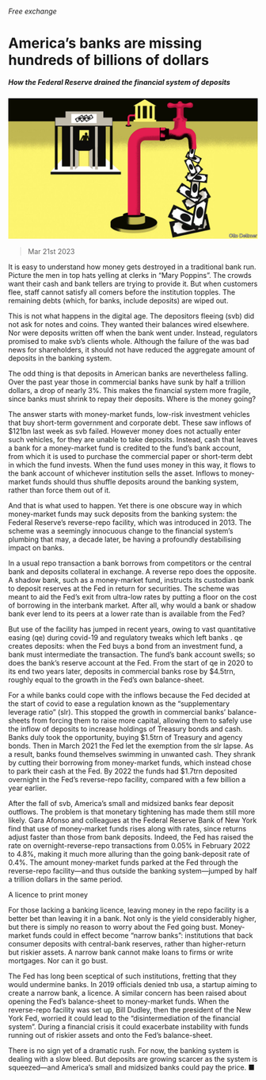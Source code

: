 ###### Free exchange

# America’s banks are missing hundreds of billions of dollars 

##### How the Federal Reserve drained the financial system of deposits 

![image](images/20230325_FND000.jpg) 

> Mar 21st 2023 

It is easy to understand how money gets destroyed in a traditional bank run. Picture the men in top hats yelling at clerks in “Mary Poppins”. The crowds want their cash and bank tellers are trying to provide it. But when customers flee, staff cannot satisfy all comers before the institution topples. The remaining debts (which, for banks, include deposits) are wiped out.

This is not what happens in the digital age. The depositors fleeing  (svb) did not ask for notes and coins. They wanted their balances wired elsewhere. Nor were deposits written off when the bank went under. Instead, regulators promised to make svb’s clients whole. Although the failure of the  was bad news for shareholders, it should not have reduced the aggregate amount of deposits in the banking system.

The odd thing is that deposits in American banks are nevertheless falling. Over the past year those in commercial banks have sunk by half a trillion dollars, a drop of nearly 3%. This makes the financial system more fragile, since banks must shrink to repay their deposits. Where is the money going?

The answer starts with money-market funds, low-risk investment vehicles that buy short-term government and corporate debt. These saw inflows of $121bn last week as svb failed. However money does not actually enter such vehicles, for they are unable to take deposits. Instead, cash that leaves a bank for a money-market fund is credited to the fund’s bank account, from which it is used to purchase the commercial paper or short-term debt in which the fund invests. When the fund uses money in this way, it flows to the bank account of whichever institution sells the asset. Inflows to money-market funds should thus shuffle deposits around the banking system, rather than force them out of it.

And that is what used to happen. Yet there is one obscure way in which money-market funds may suck deposits from the banking system: the Federal Reserve’s reverse-repo facility, which was introduced in 2013. The scheme was a seemingly innocuous change to the financial system’s plumbing that may, a decade later, be having a profoundly destabilising impact on banks. 


In a usual repo transaction a bank borrows from competitors or the central bank and deposits collateral in exchange. A reverse repo does the opposite. A shadow bank, such as a money-market fund, instructs its custodian bank to deposit reserves at the Fed in return for securities. The scheme was meant to aid the Fed’s exit from ultra-low rates by putting a floor on the cost of borrowing in the interbank market. After all, why would a bank or shadow bank ever lend to its peers at a lower rate than is available from the Fed? 

But use of the facility has jumped in recent years, owing to vast quantitative easing (qe) during covid-19 and regulatory tweaks which left banks . qe creates deposits: when the Fed buys a bond from an investment fund, a bank must intermediate the transaction. The fund’s bank account swells; so does the bank’s reserve account at the Fed. From the start of qe in 2020 to its end two years later, deposits in commercial banks rose by $4.5trn, roughly equal to the growth in the Fed’s own balance-sheet. 

For a while banks could cope with the inflows because the Fed decided at the start of covid to ease a regulation known as the “supplementary leverage ratio” (slr). This stopped the growth in commercial banks’ balance-sheets from forcing them to raise more capital, allowing them to safely use the inflow of deposits to increase holdings of Treasury bonds and cash. Banks duly took the opportunity, buying $1.5trn of Treasury and agency bonds. Then in March 2021 the Fed let the exemption from the slr lapse. As a result, banks found themselves swimming in unwanted cash. They shrank by cutting their borrowing from money-market funds, which instead chose to park their cash at the Fed. By 2022 the funds had $1.7trn deposited overnight in the Fed’s reverse-repo facility, compared with a few billion a year earlier. 

After the fall of svb, America’s small and midsized banks fear deposit outflows. The problem is that monetary tightening has made them still more likely. Gara Afonso and colleagues at the Federal Reserve Bank of New York find that use of money-market funds rises along with rates, since returns adjust faster than those from bank deposits. Indeed, the Fed has raised the rate on overnight-reverse-repo transactions from 0.05% in February 2022 to 4.8%, making it much more alluring than the going bank-deposit rate of 0.4%. The amount money-market funds parked at the Fed through the reverse-repo facility—and thus outside the banking system—jumped by half a trillion dollars in the same period. 

A licence to print money

For those lacking a banking licence, leaving money in the repo facility is a better bet than leaving it in a bank. Not only is the yield considerably higher, but there is simply no reason to worry about the Fed going bust. Money-market funds could in effect become “narrow banks”: institutions that back consumer deposits with central-bank reserves, rather than higher-return but riskier assets. A narrow bank cannot make loans to firms or write mortgages. Nor can it go bust. 

The Fed has long been sceptical of such institutions, fretting that they would undermine banks. In 2019 officials denied tnb usa, a startup aiming to create a narrow bank, a licence. A similar concern has been raised about opening the Fed’s balance-sheet to money-market funds. When the reverse-repo facility was set up, Bill Dudley, then the president of the New York Fed, worried it could lead to the “disintermediation of the financial system”. During a financial crisis it could exacerbate instability with funds running out of riskier assets and onto the Fed’s balance-sheet. 

There is no sign yet of a dramatic rush. For now, the banking system is dealing with a slow bleed. But deposits are growing scarcer as the system is squeezed—and America’s small and midsized banks could pay the price. ■






